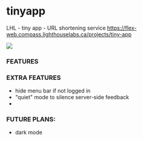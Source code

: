 # tinyapp
LHL - tiny app - URL shortening service
https://flex-web.compass.lighthouselabs.ca/projects/tiny-app 

![](image-readme.png)

### FEATURES


### EXTRA FEATURES
- hide menu bar if not logged in
- "quiet" mode to silence server-side feedback
- 

### FUTURE PLANS:
- dark mode